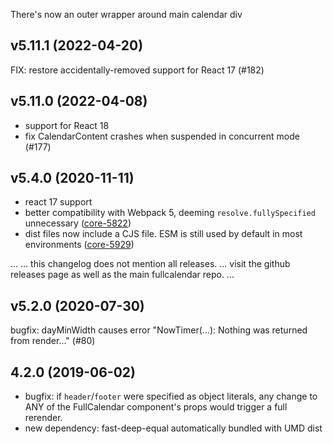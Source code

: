 
There's now an outer wrapper around main calendar div


v5.11.1 (2022-04-20)
--------------------
FIX: restore accidentally-removed support for React 17 (#182)


v5.11.0 (2022-04-08)
--------------------

- support for React 18
- fix CalendarContent crashes when suspended in concurrent mode (#177)


v5.4.0 (2020-11-11)
-------------------

- react 17 support
- better compatibility with Webpack 5, deeming `resolve.fullySpecified` unnecessary ([core-5822])
- dist files now include a CJS file. ESM is still used by default in most environments ([core-5929])

[core-5822]: https://github.com/fullcalendar/fullcalendar/issues/5822
[core-5929]: https://github.com/fullcalendar/fullcalendar/issues/5929


...
... this changelog does not mention all releases.
... visit the github releases page as well as the main fullcalendar repo.
...


v5.2.0 (2020-07-30)
-------------------

bugfix: dayMinWidth causes error "NowTimer(...): Nothing was returned from render..." (#80)


4.2.0 (2019-06-02)
------------------

- bugfix: if `header`/`footer` were specified as object literals,
  any change to ANY of the FullCalendar component's props would trigger
  a full rerender.
- new dependency: fast-deep-equal
  automatically bundled with UMD dist
